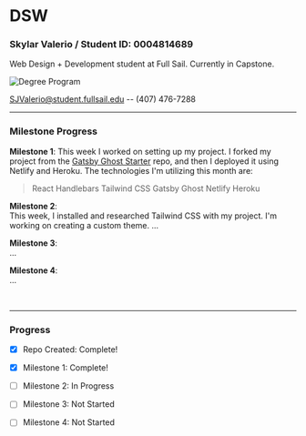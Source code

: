 # DSW

### Skylar Valerio / Student ID: 0004814689
Web Design + Development student at Full Sail. Currently in Capstone.

![Degree Program](https://img.shields.io/badge/degree-web%20design%20%26%20development-blue.svg)&nbsp; 


SJValerio@student.fullsail.edu -- (407) 476-7288 


---
### Milestone Progress

**Milestone 1**: 
This week I worked on setting up my project. I forked my project from the [Gatsby Ghost Starter](https://github.com/TryGhost/gatsby-starter-ghost) repo, and then I deployed it using Netlify and Heroku.
The technologies I'm utilizing this month are:
> React
> Handlebars
> Tailwind CSS
> Gatsby
> Ghost
> Netlify
> Heroku


**Milestone 2**:    
This week, I installed and researched Tailwind CSS with my project. I'm working on creating a custom theme.
...

**Milestone 3**:    
...

**Milestone 4**:   
...

<br>

---
### Progress

- [X] Repo Created: Complete! 
- [X] Milestone 1: Complete!
- [ ] Milestone 2: In Progress
- [ ] Milestone 3: Not Started
- [ ] Milestone 4: Not Started







